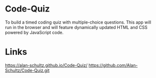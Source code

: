 # Code-Quiz
To build a timed coding quiz with multiple-choice questions. This app will run in the browser and will feature dynamically updated HTML and CSS powered by JavaScript code.

# Links
https://alan-schultz.github.io/Code-Quiz/
https://github.com/Alan-Schultz/Code-Quiz.git
